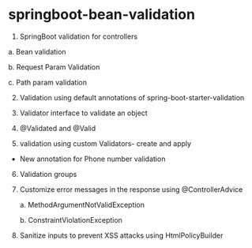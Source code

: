 # springboot-bean-validation


1. SpringBoot validation for controllers

  a. Bean validation

  b. Request Param Validation

  c. Path param validation

2. Validation using default annotations of spring-boot-starter-validation

3. Validator interface to validate an object

4. @Validated and @Valid

5. validation using custom Validators- create and apply

 - New annotation for Phone number validation
 
6. Validation groups

7. Customize error messages in the response using @ControllerAdvice

   a. MethodArgumentNotValidException

   b. ConstraintViolationException
 
8. Sanitize inputs to prevent XSS attacks using HtmlPolicyBuilder
